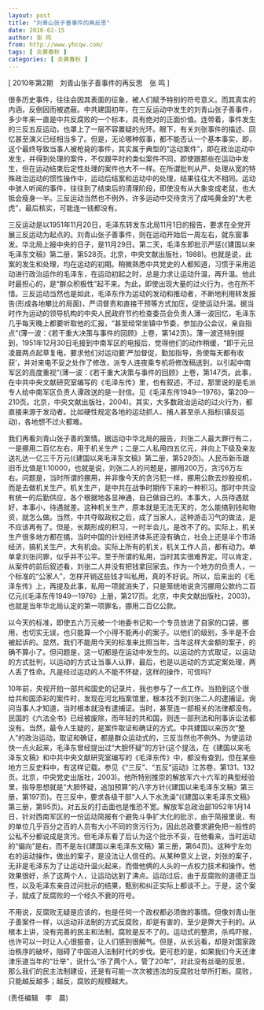 ```yaml
---
layout: post
title: "刘青山张子善事件的再反思"
date: 2010-02-15
author: 张 鸣
from: http://www.yhcqw.com/
tags: [ 炎黄春秋 ]
categories: [ 炎黄春秋 ]
---
```



[ 2010年第2期　刘青山张子善事件的再反思　张 鸣 ]


很多历史事件，往往会因其表面的征象，被人们赋予特别的符号意义。而其真实的内涵，反倒因而被遮蔽。中共建国初年，在三反运动中发生的刘青山张子善事件，多少年来一直是中共反腐败的一个标本，具有绝对的正面价值。连带着，事件发生的三反五反运动，也罩上了一层不容置疑的光环。眼下，有关刘张事件的描述、回忆甚至演义已经相当多了。但是，无论哪种叙事，都不能否认一个基本事实，即，这个最终导致当事人被枪毙的事件，其实属于典型的“运动案件”，即在政治运动中发生，并得到处理的案件，不仅跟平时的类似案件不同，即使跟那些在运动中发生，但在运动结束后定性处理的案件也大不一样。在所谓批判从严、处理从宽的特殊政治运动的惯性操作中，运动后结案和运动中的处理，结果往往大不相同。运动中骇人听闻的事件，往往到了结束后的清理阶段，即使没有从大象变成老鼠，也大抵会瘦身一半。三反运动当然也不例外，许多运动中交待贪污了成吨黄金的“大老虎”，最后核实，可能连一钱都没有。


三反运动是以1951年11月20日，毛泽东转发东北局11月1日的报告，要求在全党开展三反运动为起点的。刘青山张子善事件，则在运动开始后一周左右，就东窗事发。华北局上报中央的日子，是11月29日。第二天，毛泽东即批示严惩(《建国以来毛泽东文稿》第二册，第528页。北京，中央文献出版社，1988)。也就是说，此案的发生和处理，均在运动的初期。稍微熟悉中共党史的人都知道，习惯于采用运动进行政治运作的毛泽东，在运动初起之时，总是力求让运动升温，再升温。他此时最担心的，是“群众积极性”起不来。为此，即使出现大量的过火行为，也在所不惜。三反运动当然也是如此，毛泽东作为运动的发动和推动者，不断地利用转发报告(形成各地攀比的局面)，严词督责和直接干预等方式加压，促使运动升温。据当时作为运动的领导机构的中央人民政府节约检查委员会负责人薄一波回忆，毛泽东几乎每天晚上都要听取他的汇报，“甚至经常坐镇中节委，参加办公会议，亲自指点”(薄一波：《若干重大决策与事件的回顾》上卷，第142页)。薄一波还特别提到，1951年12月30日毛接到中南军区的电报后，觉得他们的动作稍缓，“即于元旦凌晨两点起草复电，要求他们对运动要‘严加督促，勤加指导，务使每天都有收获’，并对来电不妥之处作了修改，派专人连夜乘专机将修改稿送到，以引起中南军区的高度重视”(薄一波：《若干重大决策与事件的回顾》上卷，第147页。此事，在中共中央文献研究室编写的《毛泽东传》里，也有叙述，不过，那里说的是毛派专人给中南军区负责人谭政送的是一封信。见《毛泽东传1949—1976》，第209—210页。北京，中央文献出版社，2004)。其实，大多数政治运动的过火行为，都直接来源于发动者。比如硬性规定各地的运动抓人、捕人甚至杀人指标(镇反运动)，各地想不过火都难。


我们再看刘青山张子善的案情。据运动中华北局的报告，刘张二人最大罪行有二，一是挪用二百亿左右，用于机关生产；二是二人私用四五亿元，并向上下级及亲友送礼达一亿三千万元(《建国以来毛泽东文稿》第二册，第529页)。人民币新币跟旧币比值是1:10000，也就是说，刘张二人的问题是，挪用200万，贪污6万左右。问题是，当时所谓的挪用，并非像今天的贪污犯一样，挪用公款去炒股投机，而是去做机关生产。机关生产，是中共在战争时期传下来的一种积习。那时中共没有统一的后勤供应，各个根据地各显神通，自己做自己的。本事大，人员待遇就好，本事小，待遇就差。这种机关生产，原本就是无法无天的，怎么能搞到钱和物资，就怎么做。当然，中共夺取政权之后，成了当家人，这种游击习气的做法，是不应该再有了。但是，长期形成的积习，一时半会儿，是改不了的。实际上，机关生产很多地方都在搞，当时中国的计划经济体系还没有确立，社会上还是半个市场经济，搞机关生产，大有机会。实际上所有的机关，机关工作人员，都有动力。单单拿刘张问罪，似乎并不公平。至于所谓的私用，当时其实很难界定。可以肯定，从案件的前后叙述看，刘张二人并没有把钱拿回家去。作为一个地方的负责人，一个标准的“公家人”，怎样开销这些钱才叫私用，真的不好说。所以，后来出的《毛泽东传》上，再提及此事，私用一项就消失了，只是笼统地说贪污挪用公款约二百亿元(《毛泽东传1949—1976》上册，第217页。北京，中央文献出版社，2003)，也就是当年华北局认定的第一项罪名，挪用二百亿公款。


以今天的标准，即使五六万元被一个地委书记和一个专员放进了自家的口袋，挪用，也切实无误，也只能算一个小得不能再小的案子。以他们的级别，多半是不会被起诉的。显然，我们不能用今天的标准来比照当年，当年这样大金额的案子，的确不算小了。但问题是，这一切都是在运动中发生的。以运动的方式取证，以运动的方式批判，以运动的方式让当事人认罪，最后，也是以运动的方式定案处理，两人丢了性命。凡是经过运动的人不能不怀疑，这样的操作，可信吗?


10年前，央视开拍一部共和国史的记录片，我也参与了一点工作。当拍到这个很给共和国添彩的案件时，发现在河北档案馆里，根本找不到刘张二人的逮捕证。询问当事人才知道，当时根本就没有逮捕证。当时，甚至连一部相关的法律都没有。民国的《六法全书》已经被废除，而年轻的共和国，则连一部刑法和刑事诉讼法都没有。当然，最令人生疑的，是案件取证和确证的方式。中共建国以来历次“整人”的政治运动，取证和确证，都是群众运动式的，三反当然也不例外。为使运动快一点火起来，毛泽东曾经提出过“大胆怀疑”的方针(这个提法，在《建国以来毛泽东文稿》和中共中央文献研究室编写的《毛泽东传》中，都没有查到，但在某些地方三反史料中，有这样记载。参见《“三反”、“五反”运动》江苏卷，第131、132页。北京，中央党史出版社，2003)。他所特别推崇的解放军六十六军的典型经验里，指导思想就是“大胆怀疑，追加预算”的八字方针(《建国以来毛泽东文稿》第三册，第197页)。在三反中，要求各级干部“人人下水洗澡”(《建国以来毛泽东文稿》第三册，第95页)。对五反的打击面也是惟恐不宽。解放军总政治部1952年1月14日，针对西南军区的一份运动简报有个避免斗争扩大化的批示，由于简报里说，有的单位几乎百分之百的人员有大小不同的贪污行为，因此总政要求避免把一般性的公私不分都说成是贪污。但毛泽东看了后认为这个批示不妥，在他看来，当时运动的“偏向”是右，而不是左(《建国以来毛泽东文稿》第三册，第64页)。这种宁左勿右的运动操作，做出的案子，是没法让人信任的。从某种意义上说，刘张的案子，无非是毛泽东为了让运动升温火起来，而借他俩的人头的一点权力技术和操作。他效果很好，杀了这两个人，让运动达到了沸点。运动过后，由于反腐败的道德正当性，以及毛泽东亲自过问批示的结果，甄别和纠正实际上都谈不上。于是，这个案子，就成了反腐败的一个经久不衰的符号。


不用说，反腐败无疑是应该的，也是任何一个政权都必须做的事情。但像刘青山张子善案件一样，以运动非法制的方式反腐败，却是有害的，至少是弊大于利的。从根本上讲，没有完善的民主和法制，腐败是反不了的。运动式的整肃，杀鸡吓猴，也许可以一时让人心很振奋，让人们感到很解气。但是，从长远看，却是对国家政治秩序的破坏，阻碍了中国进入法制时代的步伐。更可悲的是，如果我们今天还津津乐道当年的“壮举”，说什么“杀了两个人，管了20年”，对此没有丝毫的反思，那么我们的民主法制建设，还是有可能一次次被违法的反腐败壮举所打断。腐败，只能越反越多；越反，腐败的规模越大。

(责任编辑　李　晨)


